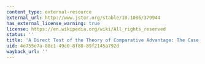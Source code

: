 ```yaml
---
content_type: external-resource
external_url: http://www.jstor.org/stable/10.1086/379944
has_external_license_warning: true
license: https://en.wikipedia.org/wiki/All_rights_reserved
status: ''
title: 'A Direct Test of the Theory of Comparative Advantage: The Case of Japan'
uid: 4e755e7a-88c1-49c0-8f88-89f2145a792d
wayback_url: ''
---
```

